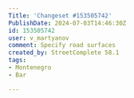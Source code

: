 ```yaml
---
Title: 'Changeset #153505742'
PublishDate: 2024-07-03T14:46:30Z
id: 153505742
user: v_martyanov
comment: Specify road surfaces
created_by: StreetComplete 58.1
tags:
- Montenegro
- Bar

---
```

